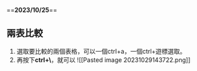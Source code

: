 ==**2023/10/25**==

## 兩表比較
1. 選取要比較的兩個表格，可以一個ctrl+a，一個ctrl+遊標選取。
2. 再按下**ctrl+\\**，就可以
	![[Pasted image 20231029143722.png]]